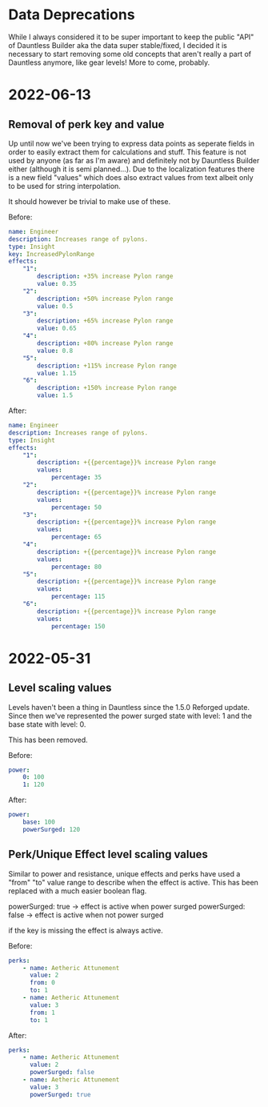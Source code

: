 # Data Deprecations

While I always considered it to be super important to keep the public "API" of Dauntless Builder aka the data super
stable/fixed, I decided it is necessary to start removing some old concepts that aren't really a part of Dauntless
anymore, like gear levels! More to come, probably.

# 2022-06-13

## Removal of perk key and value

Up until now we've been trying to express data points as seperate fields in order to easily extract them for
calculations and stuff. This feature is not used by anyone (as far as I'm aware) and definitely not by
Dauntless Builder either (although it is semi planned...). Due to the localization features there is
a new field "values" which does also extract values from text albeit only to be used for string interpolation.

It should however be trivial to make use of these.

Before:

```yaml
name: Engineer
description: Increases range of pylons.
type: Insight
key: IncreasedPylonRange
effects:
    "1":
        description: +35% increase Pylon range
        value: 0.35
    "2":
        description: +50% increase Pylon range
        value: 0.5
    "3":
        description: +65% increase Pylon range
        value: 0.65
    "4":
        description: +80% increase Pylon range
        value: 0.8
    "5":
        description: +115% increase Pylon range
        value: 1.15
    "6":
        description: +150% increase Pylon range
        value: 1.5
```

After:

```yaml
name: Engineer
description: Increases range of pylons.
type: Insight
effects:
    "1":
        description: +{{percentage}}% increase Pylon range
        values:
            percentage: 35
    "2":
        description: +{{percentage}}% increase Pylon range
        values:
            percentage: 50
    "3":
        description: +{{percentage}}% increase Pylon range
        values:
            percentage: 65
    "4":
        description: +{{percentage}}% increase Pylon range
        values:
            percentage: 80
    "5":
        description: +{{percentage}}% increase Pylon range
        values:
            percentage: 115
    "6":
        description: +{{percentage}}% increase Pylon range
        values:
            percentage: 150
```

# 2022-05-31

## Level scaling values

Levels haven't been a thing in Dauntless since the 1.5.0 Reforged update. Since then we've represented the
power surged state with level: 1 and the base state with level: 0.

This has been removed.

Before:

```yaml
power:
    0: 100
    1: 120
```

After:

```yaml
power:
    base: 100
    powerSurged: 120
```

## Perk/Unique Effect level scaling values

Similar to power and resistance, unique effects and perks have used a "from" "to" value range to describe
when the effect is active. This has been replaced with a much easier boolean flag.

powerSurged: true -> effect is active when power surged
powerSurged: false -> effect is active when not power surged

if the key is missing the effect is always active.

Before:

```yaml
perks:
    - name: Aetheric Attunement
      value: 2
      from: 0
      to: 1
    - name: Aetheric Attunement
      value: 3
      from: 1
      to: 1
```

After:

```yaml
perks:
    - name: Aetheric Attunement
      value: 2
      powerSurged: false
    - name: Aetheric Attunement
      value: 3
      powerSurged: true
```
